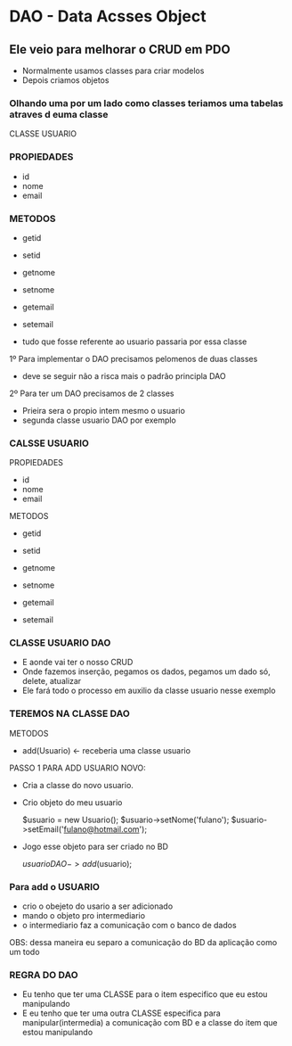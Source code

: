 # DAO - Data Acsses Object

## Ele veio para melhorar o CRUD em PDO

- Normalmente usamos classes para criar modelos
- Depois criamos objetos

### Olhando uma por um lado como classes teriamos uma tabelas atraves d euma classe

CLASSE USUARIO

### PROPIEDADES

- id
- nome
- email

### METODOS

- getid
- setid

- getnome
- setnome

- getemail
- setemail

- tudo que fosse referente ao usuario passaria por essa classe

1º Para implementar o DAO precisamos pelomenos de duas classes

- deve se seguir não a risca mais o padrão principla DAO

2º Para ter um DAO precisamos de 2 classes

- Prieira sera o propio intem mesmo o usuario
- segunda classe usuario DAO por exemplo

### CALSSE USUARIO

PROPIEDADES

- id
- nome
- email

METODOS

- getid
- setid

- getnome
- setnome

- getemail
- setemail

### CLASSE USUARIO DAO

- E aonde vai ter o nosso CRUD
- Onde fazemos inserção, pegamos os dados, pegamos um dado só, delete, atualizar
- Ele fará todo o processo em auxilio da classe usuario nesse exemplo

### TEREMOS NA CLASSE DAO

METODOS

- add(Usuario) <- receberia uma classe usuario

PASSO 1 PARA ADD USUARIO NOVO:

- Cria a classe do novo usuario.
  
- Crio objeto do meu usuario

    $usuario = new Usuario();
    $usuario->setNome('fulano');
    $usuario->setEmail('fulano@hotmail.com');

- Jogo esse objeto para ser criado no BD

    $usuarioDAO->add($usuario);

### Para add o USUARIO
  
- crio o obejeto do usario a ser adicionado
- mando o objeto pro intermediario
- o intermediario faz a comunicação com o banco de dados

OBS: dessa maneira eu separo a comunicação do BD da aplicação como um todo

### REGRA DO DAO

- Eu tenho que ter uma CLASSE para o item especifico que eu estou manipulando
- E eu tenho que ter uma outra CLASSE especifica para manipular(intermedia)  a comunicação com BD e a classe do item que
  estou manipulando
